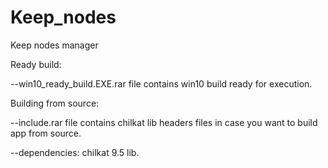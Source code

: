 # Keep_nodes
Keep nodes manager

Ready build:

--win10_ready_build.EXE.rar  file contains  win10 build ready for execution.

Building from source:

--include.rar file contains chilkat lib  headers files in case you want to build app from source.

--dependencies: chilkat 9.5 lib.  
